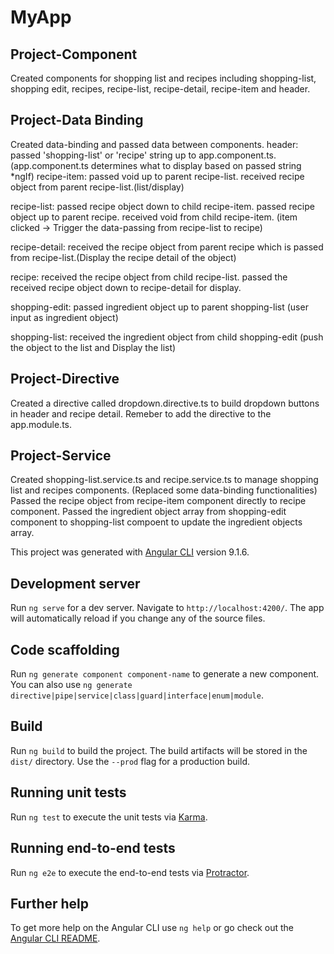 # MyApp

## Project-Component
Created components for shopping list and recipes including shopping-list, shopping edit, recipes, recipe-list, recipe-detail, recipe-item and header.

## Project-Data Binding
Created data-binding and passed data between components.
header: passed 'shopping-list' or 'recipe' string up to app.component.ts. (app.component.ts determines what to display based on passed string *ngIf)
recipe-item: passed void up to parent recipe-list. 
             received recipe object from parent recipe-list.(list/display)
             
recipe-list: passed recipe object down to child recipe-item.
             passed recipe object up to parent recipe.
             received void from child recipe-item. (item clicked -> Trigger the data-passing from recipe-list to recipe)

recipe-detail: received the recipe object from parent recipe which is passed from recipe-list.(Display the recipe detail of the object)

recipe: received the recipe object from child recipe-list.
        passed the received recipe object down to recipe-detail for display.

shopping-edit: passed ingredient object up to parent shopping-list (user input as ingredient object)

shopping-list: received the ingredient object from child shopping-edit (push the object to the list and Display the list)


## Project-Directive
Created a directive called dropdown.directive.ts to build dropdown buttons in header and recipe detail. 
Remeber to add the directive to the app.module.ts.

## Project-Service
Created shopping-list.service.ts and recipe.service.ts to manage shopping list and recipes components. (Replaced some data-binding functionalities)
Passed the recipe object from recipe-item component directly to recipe component.
Passed the ingredient object array from shopping-edit component to shopping-list compoent to update the ingredient objects array.


This project was generated with [Angular CLI](https://github.com/angular/angular-cli) version 9.1.6.

## Development server

Run `ng serve` for a dev server. Navigate to `http://localhost:4200/`. The app will automatically reload if you change any of the source files.

## Code scaffolding

Run `ng generate component component-name` to generate a new component. You can also use `ng generate directive|pipe|service|class|guard|interface|enum|module`.

## Build

Run `ng build` to build the project. The build artifacts will be stored in the `dist/` directory. Use the `--prod` flag for a production build.

## Running unit tests

Run `ng test` to execute the unit tests via [Karma](https://karma-runner.github.io).

## Running end-to-end tests

Run `ng e2e` to execute the end-to-end tests via [Protractor](http://www.protractortest.org/).

## Further help

To get more help on the Angular CLI use `ng help` or go check out the [Angular CLI README](https://github.com/angular/angular-cli/blob/master/README.md).
